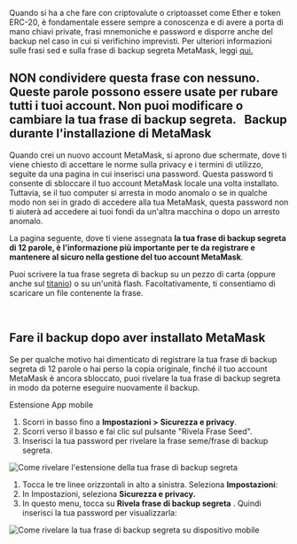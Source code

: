 Quando si ha a che fare con criptovalute o criptoasset come Ether e token ERC-20, è fondamentale essere sempre a conoscenza e di avere a porta di mano chiavi private, frasi mnemoniche e password e disporre anche del backup nel caso in cui si verifichino imprevisti. Per ulteriori informazioni sulle frasi sed e sulla frase di backup segreta MetaMask, leggi [qui.](https://support.metamask.io/hc/en-us/articles/4404722782107)


**NON condividere questa frase con nessuno. Queste parole possono essere usate per rubare tutti i tuoi account. Non puoi modificare o cambiare la tua frase di backup segreta.**
 
Backup durante l'installazione di MetaMask
------------------------------------------


Quando crei un nuovo account MetaMask, si aprono due schermate, dove ti viene chiesto di accettare le norme sulla privacy e i termini di utilizzo, seguite da una pagina in cui inserisci una password. Questa password ti consente di sbloccare il tuo account MetaMask locale una volta installato. Tuttavia, se il tuo computer si arresta in modo anomalo o se in qualche modo non sei in grado di accedere alla tua MetaMask, questa password non ti aiuterà ad accedere ai tuoi fondi da un'altra macchina o dopo un arresto anomalo.


La pagina seguente, dove ti viene assegnata **la tua frase di backup segreta di 12 parole, è l'informazione più importante per te da registrare e mantenere al sicuro nella gestione del tuo account MetaMask**.


Puoi scrivere la tua frase segreta di backup su un pezzo di carta (oppure anche sul [titanio](https://www.toughgadget.com/bitcoin-crypto-metal-recovery-seed-wallets/)) o su un'unità flash. Facoltativamente, ti consentiamo di scaricare un file contenente la frase.


 


Fare il backup dopo aver installato MetaMask
--------------------------------------------


Se per qualche motivo hai dimenticato di registrare la tua frase di backup segreta di 12 parole o hai perso la copia originale, finché il tuo account MetaMask è ancora sbloccato, puoi rivelare la tua frase di backup segreta in modo da poterne eseguire nuovamente il backup. 




Estensione App mobile


1. Scorri in basso fino a **Impostazioni >** **Sicurezza e privacy**.
2. Scorri verso il basso e fai clic sul pulsante "Rivela Frase Seed".
3. Inserisci la tua password per rivelare la frase seme/frase di backup segreta.


![Come rivelare l'estensione della tua frase di backup segreta](https://support.metamask.io/hc/article_attachments/9541233181083)




1. Tocca le tre linee orizzontali in alto a sinistra. Seleziona **Impostazioni**:
2. In Impostazioni, seleziona **Sicurezza e privacy.**
3. In questo menu, tocca su **Rivela frase di backup segreta** . Quindi inserisci la tua password per visualizzarla:


![Come rivelare la tua frase di backup segreta su dispositivo mobile](https://support.metamask.io/hc/article_attachments/9542309263515)




 

